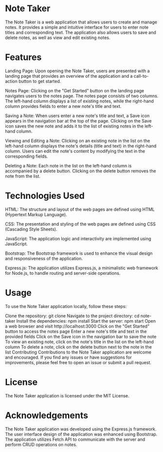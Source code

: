 # Note Taker
The Note Taker is a web application that allows users to create and manage notes. It provides a simple and intuitive interface for users to enter note titles and corresponding text. The application also allows users to save and delete notes, as well as view and edit existing notes.

# Features
Landing Page: Upon opening the Note Taker, users are presented with a landing page that provides an overview of the application and a call-to-action button to get started.

Notes Page: Clicking on the "Get Started" button on the landing page navigates users to the notes page. The notes page consists of two columns. The left-hand column displays a list of existing notes, while the right-hand column provides fields to enter a new note's title and text.

Saving a Note: When users enter a new note's title and text, a Save icon appears in the navigation bar at the top of the page. Clicking on the Save icon saves the new note and adds it to the list of existing notes in the left-hand column.

Viewing and Editing a Note: Clicking on an existing note in the list on the left-hand column displays the note's details (title and text) in the right-hand column. Users can edit the note's content by modifying the text in the corresponding fields.

Deleting a Note: Each note in the list on the left-hand column is accompanied by a delete button. Clicking on the delete button removes the note from the list.

# Technologies Used
HTML: The structure and layout of the web pages are defined using HTML (Hypertext Markup Language).

CSS: The presentation and styling of the web pages are defined using CSS (Cascading Style Sheets).

JavaScript: The application logic and interactivity are implemented using JavaScript.

Bootstrap: The Bootstrap framework is used to enhance the visual design and responsiveness of the application.

Express.js: The application utilizes Express.js, a minimalistic web framework for Node.js, to handle routing and server-side operations.

# Usage
To use the Note Taker application locally, follow these steps:

Clone the repository: git clone <repository-url>
Navigate to the project directory: cd note-taker
Install the dependencies: npm install
Start the server: npm start
Open a web browser and visit http://localhost:3000
Click on the "Get Started" button to access the notes page
Enter a new note's title and text in the provided fields
Click on the Save icon in the navigation bar to save the note
To view an existing note, click on the note's title in the list on the left-hand column
To delete a note, click on the delete button next to the note in the list
Contributing
Contributions to the Note Taker application are welcome and encouraged. If you find any issues or have suggestions for improvements, please feel free to open an issue or submit a pull request.

# License
The Note Taker application is licensed under the MIT License.

# Acknowledgements
The Note Taker application was developed using the Express.js framework.
The user interface design of the application was enhanced using Bootstrap.
The application utilizes Fetch API to communicate with the server and perform CRUD operations on notes.
